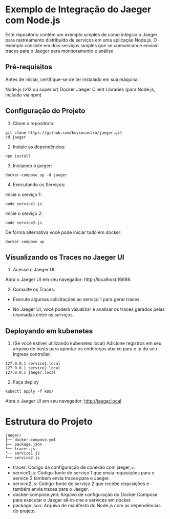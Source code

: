 
# Exemplo de Integração do Jaeger com Node.js

Este repositório contém um exemplo simples de como integrar o Jaeger para rastreamento distribuído de serviços em uma aplicação Node.js. O exemplo consiste em dois serviços simples que se comunicam e enviam traces para o Jaeger para monitoramento e análise.

## Pré-requisitos

Antes de iniciar, certifique-se de ter instalado em sua máquina:

Node.js (v12 ou superior)
Docker
Jaeger Client Libraries (para Node.js, incluído via npm)

## Configuração do Projeto

1. Clone o repositório:

```
git clone https://github.com/keviocastro/jaeger.git
cd jaeger
```

2. Instale as dependências:

```
npm install
```

3. Iniciando o jaeger:

```
docker-compose up -d jaeger
```

4. Executando os Serviços:

Inicie o serviço 1:

```
node service1.js
```

Inicie o serviço 2:

```
node service2.js
```

De forma alternativa você pode iniciar tudo em docker:

```
docker compose up 
```

## Visualizando os Traces no Jaeger UI

1. Acesse o Jaeger UI:

Abra o Jaeger UI em seu navegador: http://localhost:16686.

2. Consulte os Traces:

* Execute algumas solicitações ao serviço 1 para gerar traces.

* No Jaeger UI, você poderá visualizar e analisar os traces gerados pelas chamadas entre os serviços.


## Deployando em kubenetes


1. (Se você estiver utilizando kubenetes local) Adicione registros em seu arquivo de hosts para apontar os endereços abaixo para o ip do seu ingress controller.

```
127.0.0.1 service1.local
127.0.0.1 service2.local
127.0.0.1 jaeger.local
```

2. Faça deploy

```
kubectl apply -f k8s/
```

Abra o Jaeger UI em seu navegador: http://jaeger.local

# Estrutura do Projeto

```
jaeger/
├── docker-compose.yml
├── package.json
└── tracer.js
└── service1.js
└── service2.js
```
* tracer: Código da configuração de conexão com jaeger,=.
* service1.js: Código-fonte do serviço 1 que envia requisições para o service 2 tambem envia traces para o Jaeger.
* service2.js: Código-fonte do serviço 2 que recebe requisições e também envia traces para o Jaeger.
* docker-compose.yml: Arquivo de configuração do Docker Compose para executar o Jaeger all-in-one e services em docker.
* package.json: Arquivo de manifesto do Node.js com as dependências do projeto.
